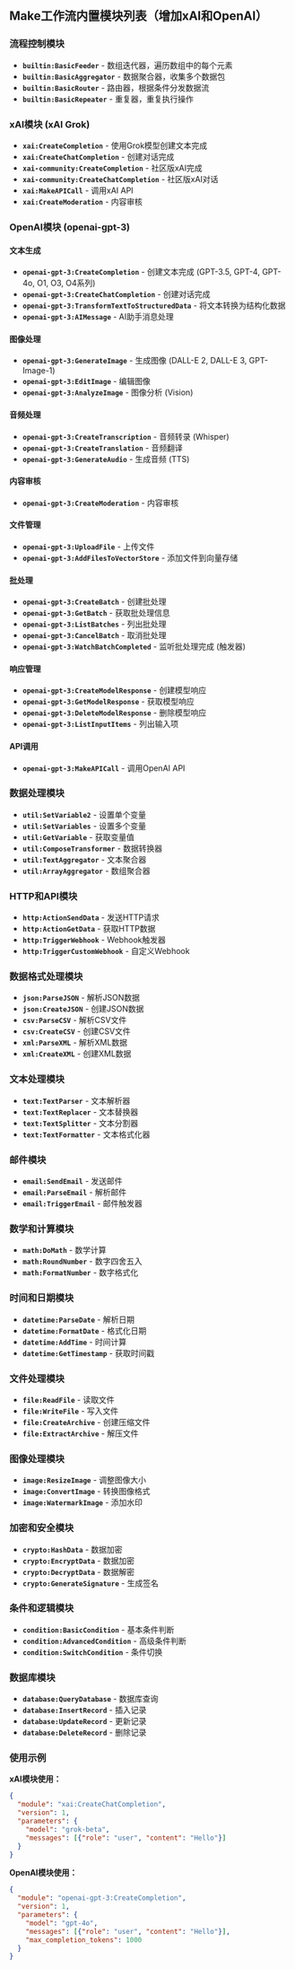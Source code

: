 ## Make工作流内置模块列表（增加xAI和OpenAI）

### 流程控制模块
- **`builtin:BasicFeeder`** - 数组迭代器，遍历数组中的每个元素
- **`builtin:BasicAggregator`** - 数据聚合器，收集多个数据包
- **`builtin:BasicRouter`** - 路由器，根据条件分发数据流
- **`builtin:BasicRepeater`** - 重复器，重复执行操作

### xAI模块 (xAI Grok)
- **`xai:CreateCompletion`** - 使用Grok模型创建文本完成
- **`xai:CreateChatCompletion`** - 创建对话完成
- **`xai-community:CreateCompletion`** - 社区版xAI完成
- **`xai-community:CreateChatCompletion`** - 社区版xAI对话
- **`xai:MakeAPICall`** - 调用xAI API
- **`xai:CreateModeration`** - 内容审核

### OpenAI模块 (openai-gpt-3)
#### 文本生成
- **`openai-gpt-3:CreateCompletion`** - 创建文本完成 (GPT-3.5, GPT-4, GPT-4o, O1, O3, O4系列)
- **`openai-gpt-3:CreateChatCompletion`** - 创建对话完成
- **`openai-gpt-3:TransformTextToStructuredData`** - 将文本转换为结构化数据
- **`openai-gpt-3:AIMessage`** - AI助手消息处理

#### 图像处理
- **`openai-gpt-3:GenerateImage`** - 生成图像 (DALL-E 2, DALL-E 3, GPT-Image-1)
- **`openai-gpt-3:EditImage`** - 编辑图像
- **`openai-gpt-3:AnalyzeImage`** - 图像分析 (Vision)

#### 音频处理
- **`openai-gpt-3:CreateTranscription`** - 音频转录 (Whisper)
- **`openai-gpt-3:CreateTranslation`** - 音频翻译
- **`openai-gpt-3:GenerateAudio`** - 生成音频 (TTS)

#### 内容审核
- **`openai-gpt-3:CreateModeration`** - 内容审核

#### 文件管理
- **`openai-gpt-3:UploadFile`** - 上传文件
- **`openai-gpt-3:AddFilesToVectorStore`** - 添加文件到向量存储

#### 批处理
- **`openai-gpt-3:CreateBatch`** - 创建批处理
- **`openai-gpt-3:GetBatch`** - 获取批处理信息
- **`openai-gpt-3:ListBatches`** - 列出批处理
- **`openai-gpt-3:CancelBatch`** - 取消批处理
- **`openai-gpt-3:WatchBatchCompleted`** - 监听批处理完成 (触发器)

#### 响应管理
- **`openai-gpt-3:CreateModelResponse`** - 创建模型响应
- **`openai-gpt-3:GetModelResponse`** - 获取模型响应
- **`openai-gpt-3:DeleteModelResponse`** - 删除模型响应
- **`openai-gpt-3:ListInputItems`** - 列出输入项

#### API调用
- **`openai-gpt-3:MakeAPICall`** - 调用OpenAI API

### 数据处理模块
- **`util:SetVariable2`** - 设置单个变量
- **`util:SetVariables`** - 设置多个变量
- **`util:GetVariable`** - 获取变量值
- **`util:ComposeTransformer`** - 数据转换器
- **`util:TextAggregator`** - 文本聚合器
- **`util:ArrayAggregator`** - 数组聚合器

### HTTP和API模块
- **`http:ActionSendData`** - 发送HTTP请求
- **`http:ActionGetData`** - 获取HTTP数据
- **`http:TriggerWebhook`** - Webhook触发器
- **`http:TriggerCustomWebhook`** - 自定义Webhook

### 数据格式处理模块
- **`json:ParseJSON`** - 解析JSON数据
- **`json:CreateJSON`** - 创建JSON数据
- **`csv:ParseCSV`** - 解析CSV文件
- **`csv:CreateCSV`** - 创建CSV文件
- **`xml:ParseXML`** - 解析XML数据
- **`xml:CreateXML`** - 创建XML数据

### 文本处理模块
- **`text:TextParser`** - 文本解析器
- **`text:TextReplacer`** - 文本替换器
- **`text:TextSplitter`** - 文本分割器
- **`text:TextFormatter`** - 文本格式化器

### 邮件模块
- **`email:SendEmail`** - 发送邮件
- **`email:ParseEmail`** - 解析邮件
- **`email:TriggerEmail`** - 邮件触发器

### 数学和计算模块
- **`math:DoMath`** - 数学计算
- **`math:RoundNumber`** - 数字四舍五入
- **`math:FormatNumber`** - 数字格式化

### 时间和日期模块
- **`datetime:ParseDate`** - 解析日期
- **`datetime:FormatDate`** - 格式化日期
- **`datetime:AddTime`** - 时间计算
- **`datetime:GetTimestamp`** - 获取时间戳

### 文件处理模块
- **`file:ReadFile`** - 读取文件
- **`file:WriteFile`** - 写入文件
- **`file:CreateArchive`** - 创建压缩文件
- **`file:ExtractArchive`** - 解压文件

### 图像处理模块
- **`image:ResizeImage`** - 调整图像大小
- **`image:ConvertImage`** - 转换图像格式
- **`image:WatermarkImage`** - 添加水印

### 加密和安全模块
- **`crypto:HashData`** - 数据加密
- **`crypto:EncryptData`** - 数据加密
- **`crypto:DecryptData`** - 数据解密
- **`crypto:GenerateSignature`** - 生成签名

### 条件和逻辑模块
- **`condition:BasicCondition`** - 基本条件判断
- **`condition:AdvancedCondition`** - 高级条件判断
- **`condition:SwitchCondition`** - 条件切换

### 数据库模块
- **`database:QueryDatabase`** - 数据库查询
- **`database:InsertRecord`** - 插入记录
- **`database:UpdateRecord`** - 更新记录
- **`database:DeleteRecord`** - 删除记录

### 使用示例

**xAI模块使用：**
```json
{
  "module": "xai:CreateChatCompletion",
  "version": 1,
  "parameters": {
    "model": "grok-beta",
    "messages": [{"role": "user", "content": "Hello"}]
  }
}
```

**OpenAI模块使用：**
```json
{
  "module": "openai-gpt-3:CreateCompletion",
  "version": 1,
  "parameters": {
    "model": "gpt-4o",
    "messages": [{"role": "user", "content": "Hello"}],
    "max_completion_tokens": 1000
  }
}
```
